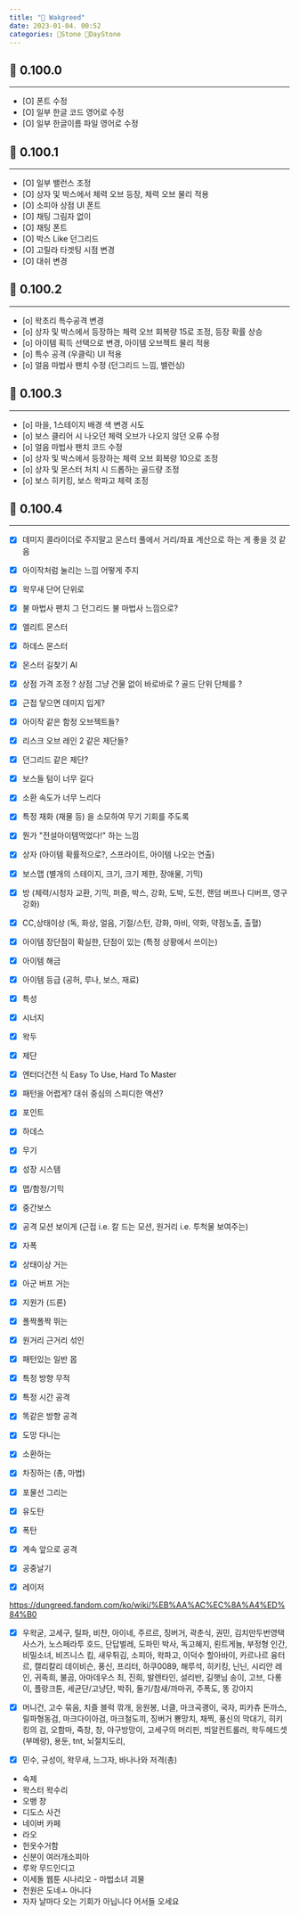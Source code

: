 ```yaml
---
title: "🌱 Wakgreed"
date: 2023-01-04. 00:52
categories: 🗿Stone 🌱DayStone
---
```


## 🗿 0.100.0

---

- [O] 폰트 수정
- [O] 일부 한글 코드 영어로 수정
- [O] 일부 한글이름 파일 영어로 수정

## 🗿 0.100.1

---

- [O] 일부 밸런스 조정
- [O] 상자 및 박스에서 체력 오브 등장, 체력 오브 물리 적용
- [O] 소피아 상점 UI 폰트
- [O] 채팅 그림자 없이
- [O] 채팅 폰트
- [O] 박스 Like 던그리드
- [O] 고릴라 타겟팅 시점 변경
- [O] 대쉬 변경

## 🗿 0.100.2

---

- [o] 왁초리 특수공격 변경
- [o] 상자 및 박스에서 등장하는 체력 오브 회복량 15로 조정, 등장 확률 상승
- [o] 아이템 획득 선택으로 변경, 아이템 오브젝트 물리 적용
- [o] 특수 공격 (우클릭) UI 적용
- [o] 얼음 마법사 팬치 수정 (던그리드 느낌, 밸런싱)

## 🗿 0.100.3

---

- [o] 마을, 1스테이지 배경 색 변경 시도
- [o] 보스 클리어 시 나오던 체력 오브가 나오지 않던 오류 수정
- [o] 얼음 마법사 팬치 코드 수정
- [o] 상자 및 박스에서 등장하는 체력 오브 회복량 10으로 조정
- [o] 상자 및 몬스터 처치 시 드롭하는 골드량 조정
- [o] 보스 히키킹, 보스 왁파고 체력 조정

## 🗿 0.100.4

---

- [x] 데미지 콜라이더로 주지말고 몬스터 풀에서 거리/좌표 계산으로 하는 게 좋을 것 같음
- [x] 아이작처럼 눌리는 느낌 어떻게 주지

- [x] 왁무새 단어 단위로
- [x] 불 마법사 팬치 그 던그리드 불 마법사 느낌으로?
- [x] 엘리트 몬스터
- [x] 하데스 몬스터
- [x] 몬스터 길찾기 AI

- [x] 상점 가격 조정 ? 상점 그냥 건물 없이 바로바로 ? 골드 단위 단체를 ?

- [x] 근접 닿으면 데미지 입게?

- [x] 아이작 같은 함정 오브젝트들?
- [x] 리스크 오브 레인 2 같은 제단들?
- [x] 던그리드 같은 제단?
- [x] 보스들 텀이 너무 길다
- [x] 소환 속도가 너무 느리다

- [x] 특정 재화 (재물 등) 을 소모하여 무기 기회를 주도록
- [x] 뭔가 "전설아이템먹었다!" 하는 느낌

- [x] 상자 (아이템 확률적으로?, 스프라이트, 아이템 나오는 연출)
- [x] 보스맵 (별개의 스테이지, 크기, 크기 제한, 장애물, 기믹)
- [x] 방 (체력/시청자 교환, 기믹, 퍼즐, 박스, 강화, 도박, 도전, 랜덤 버프나 디버프, 영구 강화)
- [x] CC,상태이상 (독, 화상, 얼음, 기절/스턴, 강화, 마비, 약화, 약점노출, 출혈)
- [x] 아이템 장단점이 확실한, 단점이 있는 (특정 상황에서 쓰이는)
- [x] 아이템 해금
- [x] 아이템 등급 (공허, 루나, 보스, 재료)
- [x] 특성
- [x] 시너지
- [x] 왁두
- [x] 제단

- [x] 엔터더건전 식 Easy To Use, Hard To Master
- [x] 패턴을 어렵게? 대쉬 중심의 스피디한 액션?

- [x] 포인트

- [x] 하데스
- [x] 무기
- [x] 성장 시스템
- [x] 맵/함정/기믹

- [x] 중간보스
- [x] 공격 모션 보이게 (근접 i.e. 칼 드는 모션, 원거리 i.e. 투척물 보여주는)
- [x] 자폭
- [x] 상태이상 거는
- [x] 아군 버프 거는
- [x] 지원가 (드론)
- [x] 폴짝폴짝 뛰는
- [x] 원거리 근거리 섞인
- [x] 패턴있는 일반 몹
- [x] 특정 방향 무적
- [x] 특정 시간 공격
- [x] 똑같은 방향 공격
- [x] 도망 다니는
- [x] 소환하는
- [x] 차징하는 (총, 마법)
- [x] 포물선 그리는
- [x] 유도탄
- [x] 폭탄
- [x] 계속 앞으로 공격
- [x] 공중날기
- [x] 레이저

<https://dungreed.fandom.com/ko/wiki/%EB%AA%AC%EC%8A%A4%ED%84%B0>

- [x] 우왁굳, 고세구, 릴파, 비챤, 아이네, 주르르, 징버거, 곽춘식, 권민, 김치만두번영택사스가, 노스페라투 호드, 단답벌레, 도파민 박사, 독고혜지, 뢴트게늄, 부정형 인간, 비밀소녀, 비즈니스 킴, 새우튀김, 소피아, 왁파고, 이덕수 할아바이, 카르나르 융터르, 캘리칼리 데이비슨, 풍신, 프리터, 하쿠0089, 해루석, 히키킹, 닌닌, 시리안 레인, 귀족희, 불곰, 아마데우스 최, 진희, 발렌타인, 설리반, 길햇님 송이, 고브, 다롱이, 플랑크톤, 세균단/고냥단, 박쥐, 둘기/참새/까마귀, 주폭도, 똥 강아지  

- [x] 머니건, 고수 묶음, 치즐 블럭 깎개, 응원봉, 너클, 마크곡괭이, 국자, 피카츄 돈까스, 릴파형동검, 마크다이아검, 마크철도끼, 징버거 뿅망치, 채찍, 풍신의 막대기, 히키킹의 검, 오함마, 죽창, 창, 야구방망이, 고세구의 머리핀, 븨알컨트롤러, 왁두헤드셋(부메랑), 용둔, tnt, 뇌절치도리,  

- [x] 민수, 규성이, 왁무새, 느그자, 바나나와 저격(총)  

- 숙제
- 왁스터 왁수리
- 오뱅 창
- 디도스 사건
- 네이버 카페
- 라오
- 헌옷수거함
- 신분이 여러개소피아
- 루왁 무드인디고
- 이세돌 웹툰 시나리오 - 마법소녀 괴물
- 천원은 도네ㅗ 아니다
- 자자 날마다 오는 기회가 아닙니다 어서들 오세요

